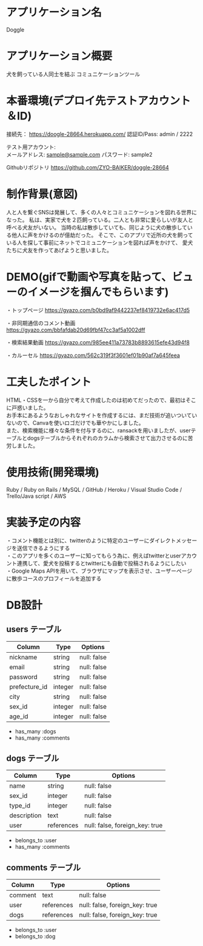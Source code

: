 # アプリケーション名
Doggle

# アプリケーション概要
犬を飼っている人同士を結ぶ
コミュニケーションツール

# 本番環境(デプロイ先テストアカウント＆ID)
  接続先： https://doogle-28664.herokuapp.com/
  認証ID/Pass:  admin / 2222
  
  テスト用アカウント:      
        メールアドレス: sample@sample.com
        パスワード: sample2

  Githubリポジトリ
    https://github.com/ZYO-BAIKER/doggle-28664

# 制作背景(意図)
  人と人を繋ぐSNSは発展して、多くの人々とコミュニケーションを図れる世界になった。
  私は、実家で犬を２匹飼っている。二人とも非常に愛らしいが友人と呼べる犬友がいない。
  当時の私は散歩していても、同じように犬の散歩している他人に声をかけるのが億劫だった。
  そこで、このアプリで近所の犬を飼っている人を探して事前にネットでコミュニケーションを図れば声をかけて、
  愛犬たちに犬友を作ってあげようと思いました。

# DEMO(gifで動画や写真を貼って、ビューのイメージを掴んでもらいます)
・トップページ
https://gyazo.com/b0bd9af9442237ef8419732e6ac417d5

・非同期通信のコメント動画
https://gyazo.com/bbfafdab20d69fbf47cc3af5a1002dff

・検索結果動画
https://gyazo.com/985ee411a73783b8893615efe43d94f8

・カルーセル
https://gyazo.com/562c319f3f3601ef01b90af7a645feea

# 工夫したポイント
  HTML・CSSを一から自分で考えて作成したのは初めてだったので、最初はそこに戸惑いました。<br>
  お手本にあるようなおしゃれなサイトを作成するには、まだ技術が追いついていないので、Canvaを使いロゴだけでも華やかにしました。<br>
  また、検索機能に様々な条件を付与するのに、ransackを用いましたが、userテーブルとdogsテーブルからそれぞれのカラムから検索させて出力させるのに苦労しました。<br>
  
# 使用技術(開発環境)
  Ruby / Ruby on Rails / MySQL / GitHub / Heroku / Visual Studio Code / Trello/Java script / AWS

# 実装予定の内容
  ・コメント機能とは別に、twitterのように特定のユーザーにダイレクトメッセージを送信できるようにする<br>
  ・このアプリを多くのユーザーに知ってもらう為に、例えばtwitterとuserアカウント連携して、愛犬を投稿するとtwitterにも自動で投稿されるようにしたい<br>
  ・Google Maps APIを用いて、ブラウザにマップを表示させ、ユーザーページに散歩コースのプロフィールを追加する<br>

# DB設計
## users テーブル

| Column        | Type    | Options     |
| --------------| ------- | ----------- |
| nickname      | string  | null: false |
| email         | string  | null: false |
| password      | string  | null: false |
| prefecture_id | integer | null: false |
| city          | string  | null: false |
| sex_id        | integer | null: false |
| age_id        | integer | null: false | 

- has_many :dogs
- has_many :comments

## dogs テーブル

| Column       |    Type    | Options     |
| -------------| ---------- | ----------- |
| name         | string     | null: false |
| sex_id       | integer    | null: false |
| type_id      | integer    | null: false |
| description  | text       | null: false |
| user         | references | null: false, foreign_key: true |

- belongs_to :user
- has_many :comments

## comments テーブル

| Column  | Type       | Options                        |
| ------- | ---------- | ------------------------------ |
| comment | text       | null: false                    |
| user    | references | null: false, foreign_key: true |
| dogs    | references | null: false, foreign_key: true |

- belongs_to :user
- belongs_to :dog
